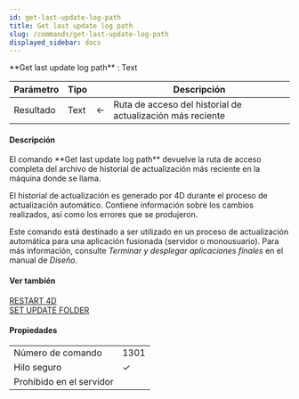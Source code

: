 ```yaml
---
id: get-last-update-log-path
title: Get last update log path
slug: /commands/get-last-update-log-path
displayed_sidebar: docs
---
```


<!--REF #_command_.Get last update log path.Syntax-->**Get last update log path** : Text<!-- END REF-->
<!--REF #_command_.Get last update log path.Params-->
| Parámetro | Tipo |  | Descripción |
| --- | --- | --- | --- |
| Resultado | Text | &#8592; | Ruta de acceso del historial de actualización más reciente |

<!-- END REF-->

#### Descripción 

<!--REF #_command_.Get last update log path.Summary-->El comando **Get last update log path** devuelve la ruta de acceso completa del archivo de historial de actualización más reciente en la máquina donde se llama.<!-- END REF-->  
  
El historial de actualización es generado por 4D durante el proceso de actualización automático. Contiene información sobre los cambios realizados, así como los errores que se produjeron.

Este comando está destinado a ser utilizado en un proceso de actualización automática para una aplicación fusionada (servidor o monousuario). Para más información, consulte *Terminar y desplegar aplicaciones finales* en el manual de *Diseño*.

#### Ver también 

[RESTART 4D](restart-4d.md)  
[SET UPDATE FOLDER](set-update-folder.md)  

#### Propiedades
|  |  |
| --- | --- |
| Número de comando | 1301 |
| Hilo seguro | &check; |
| Prohibido en el servidor ||


